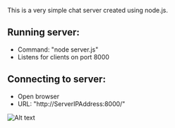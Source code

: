 This is a very simple chat server created using node.js.
## Running server: 
- Command: "node server.js"
- Listens for clients on port 8000

## Connecting to server:
- Open browser
- URL: "http://ServerIPAddress:8000/"

![Alt text](QuickChat/raw/master/screenshot.jpg)


